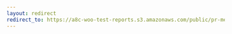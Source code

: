 ```yaml
---
layout: redirect
redirect_to: https://a8c-woo-test-reports.s3.amazonaws.com/public/pr-merge/36918/api/index.html
---
```

